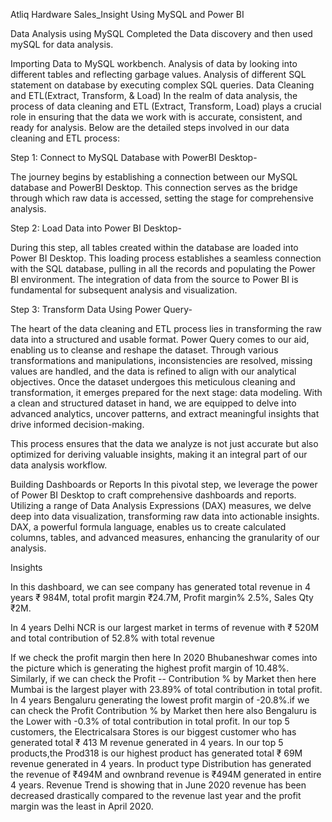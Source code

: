 Atliq Hardware Sales_Insight Using MySQL and Power BI

Data Analysis using MySQL
Completed the Data discovery and then used mySQL for data analysis. 

Importing Data to MySQL workbench.
Analysis of data by looking into different tables and reflecting garbage values.
Analysis of different SQL statement on database by executing complex SQL queries.
Data Cleaning and ETL(Extract, Transform, & Load)
In the realm of data analysis, the process of data cleaning and ETL (Extract, Transform, Load) plays a crucial role in ensuring that the data we work with is accurate, consistent, and ready for analysis. Below are the detailed steps involved in our data cleaning and ETL process:

Step 1: Connect to MySQL Database with PowerBI Desktop-

The journey begins by establishing a connection between our MySQL database and PowerBI Desktop. This connection serves as the bridge through which raw data is accessed, setting the stage for comprehensive analysis.

Step 2: Load Data into Power BI Desktop-

During this step, all tables created within the database are loaded into Power BI Desktop. This loading process establishes a seamless connection with the SQL database, pulling in all the records and populating the Power BI environment. The integration of data from the source to Power BI is fundamental for subsequent analysis and visualization.

Step 3: Transform Data Using Power Query-

The heart of the data cleaning and ETL process lies in transforming the raw data into a structured and usable format. Power Query comes to our aid, enabling us to cleanse and reshape the dataset. Through various transformations and manipulations, inconsistencies are resolved, missing values are handled, and the data is refined to align with our analytical objectives. Once the dataset undergoes this meticulous cleaning and transformation, it emerges prepared for the next stage: data modeling. With a clean and structured dataset in hand, we are equipped to delve into advanced analytics, uncover patterns, and extract meaningful insights that drive informed decision-making.

This process ensures that the data we analyze is not just accurate but also optimized for deriving valuable insights, making it an integral part of our data analysis workflow.

Building Dashboards or Reports
In this pivotal step, we leverage the power of Power BI Desktop to craft comprehensive dashboards and reports. Utilizing a range of Data Analysis Expressions (DAX) measures, we delve deep into data visualization, transforming raw data into actionable insights. DAX, a powerful formula language, enables us to create calculated columns, tables, and advanced measures, enhancing the granularity of our analysis.


Insights

In this dashboard, we can see company has generated total revenue in 4 years ₹ 984M, total profit margin ₹24.7M, Profit margin% 2.5%, Sales Qty ₹2M. 

In 4 years Delhi NCR is our largest market in terms of revenue with ₹ 520M and total contribution of 52.8% with total revenue 

If we check the profit margin then here In 2020 Bhubaneshwar comes into the picture which is generating the highest profit margin of 10.48%. Similarly, if we can check the Profit -- Contribution % by Market then here Mumbai is the largest player with 23.89% of total contribution in total profit.
In 4 years Bengaluru generating the lowest profit margin of -20.8%.if we can check the Profit Contribution % by Market then here also Bengaluru is the Lower with -0.3% of total contribution in total profit.
In our top 5 customers, the Electricalsara Stores is our biggest customer who has generated total ₹ 413 M revenue generated in 4 years.
In our top 5 products,the Prod318 is our highest product has generated total ₹ 69M revenue generated in 4 years.
In product type Distribution has generated the revenue of ₹494M and ownbrand revenue is ₹494M generated in entire 4 years.
Revenue Trend is showing that in June 2020 revenue has been decreased drastically compared to the revenue last year and the profit margin was the least in April 2020.
